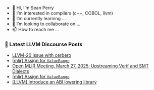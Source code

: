 - 👋 Hi, I’m Sean Perry
- 👀 I’m interested in compilers (c++, COBOL, llvm)
- 🌱 I’m currently learning ...
- 💞️ I’m looking to collaborate on ...
- 📫 How to reach me ...

<!---
s66perry/s66perry is a ✨ special ✨ repository because its `README.md` (this file) appears on your GitHub profile.
You can click the Preview link to take a look at your changes.
--->
### 📕 Latest LLVM Discourse Posts

<!-- DISCOURSE-LLVM:START -->
- [LLVM-20 issue with cerbero](https://discourse.llvm.org/t/llvm-20-issue-with-cerbero/85482#post_2)
- [[mlir] Assign for `ValueRange`](https://discourse.llvm.org/t/mlir-assign-for-valuerange/85533#post_3)
- [Open MLIR Meeting, March 27, 2025: Upstreaming Verif and SMT Dialects](https://discourse.llvm.org/t/open-mlir-meeting-march-27-2025-upstreaming-verif-and-smt-dialects/85473#post_2)
- [[mlir] Assign for `ValueRange`](https://discourse.llvm.org/t/mlir-assign-for-valuerange/85533#post_2)
- [[LLVM] Introduce an ABI lowering library](https://discourse.llvm.org/t/llvm-introduce-an-abi-lowering-library/84554#post_18)
<!-- DISCOURSE-LLVM:END -->
